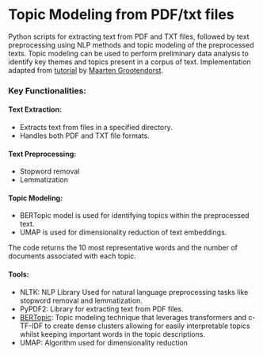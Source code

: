 # Topic Modeling from PDF/txt files

Python scripts for extracting text from PDF and TXT files, followed by text preprocessing using NLP methods and topic modeling of the preprocessed texts. Topic modeling can be used to perform preliminary data analysis to identify key themes and topics present in a corpus of text. Implementation adapted from [tutorial](https://towardsdatascience.com/topic-modeling-with-bert-779f7db187e6) by [Maarten Grootendorst](https://medium.com/@maartengrootendorst).

### Key Functionalities:

#### Text Extraction:

- Extracts text from files in a specified directory.
- Handles both PDF and TXT file formats.

#### Text Preprocessing:

- Stopword removal
- Lemmatization


#### Topic Modeling:

- BERTopic model is used for identifying topics within the preprocessed text.
- UMAP is used for dimensionality reduction of text embeddings.

The code returns the 10 most representative words and the number of documents associated with each topic.



#### Tools:

- NLTK: NLP Library Used for natural language preprocessing tasks like stopword removal and lemmatization.
- PyPDF2: Library for extracting text from PDF files.
- [BERTopic]([https://towardsdatascience.com/topic-modeling-with-bert-779f7db187e6]): Topic modeling technique that leverages transformers and c-TF-IDF to create dense clusters allowing for easily interpretable topics whilst keeping important words in the topic descriptions.
- UMAP: Algorithm used for dimensionality reduction 
